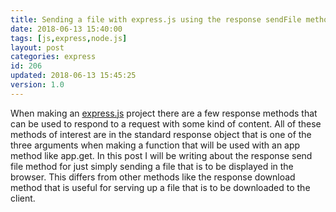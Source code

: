 ```yaml
---
title: Sending a file with express.js using the response sendFile method
date: 2018-06-13 15:40:00
tags: [js,express,node.js]
layout: post
categories: express
id: 206
updated: 2018-06-13 15:45:25
version: 1.0
---
```


When making an [express.js](https://expressjs.com/) project there are a few response methods that can be used to respond to a request with some kind of content. All of these methods of interest are in the standard response object that is one of the three arguments when making a function that will be used with an app method like app.get. In this post I will be writing about the response send file method for just simply sending a file that is to be displayed in the browser. This differs from other methods like the response download method that is useful for serving up a file that is to be downloaded to the client.

<!-- more -->
